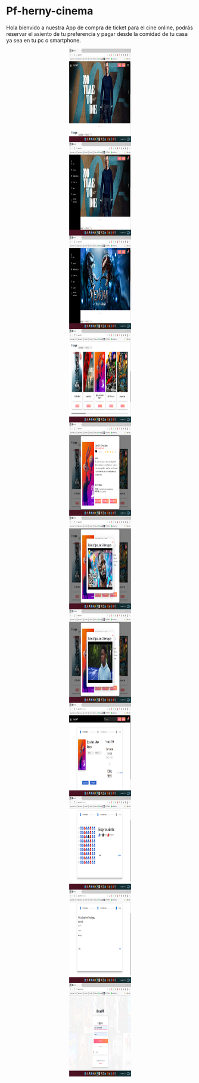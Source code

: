# Pf-herny-cinema

Hola bienvido a nuestra App de compra de ticket para el cine online, podrás reservar el asiento de tu preferencia y pagar desde la comidad de tu casa ya sea en tu pc o smartphone.

<div 
style="width: 100%; 
        display: flex; 
        flex-direction: column; 
        align-items: center; 
        justify-content: center">
    <img style="width: 33%" src="./client/src/assets/2022-03-04.png" alt="" height="250px">
   <img style="width: 33%" src="./client/src/assets/2022-03-04 (10).png" alt="" height="250px" >
  <img style="width: 33%" src="./client/src/assets/2022-03-04 (11).png" alt="" height="250px" >
</div>
<div
        style="width: 100%; 
        display: flex; 
        flex-direction: column; 
        align-items: center; 
        justify-content: center">
    <img style="width: 33%" src="./client/src/assets/2022-03-04 (1).png" alt="" height="250px" >
    <img style="width: 33%" src="./client/src/assets/2022-03-04 (2).png" alt="" height="250px" >
  <img style="width: 33%" src="./client/src/assets/2022-03-04 (3).png" alt="" height="250px" >
  </div>
  
  <div
       style="width: 100%; 
        display: flex; 
        flex-direction: column; 
        align-items: center; 
        justify-content: center">
    <img style="width: 33%" src="./client/src/assets/2022-03-04 (4).png" alt="" height="250px" >
    <img style="width: 33%" src="./client/src/assets/2022-03-04 (6).png" alt="" height="250px" >
  <img style="width: 33%" src="./client/src/assets/2022-03-04 (7).png" alt="" height="250px" >
  </div>
  <div
       style="width: 100%; 
        display: flex; 
        flex-direction: column; 
        align-items: center; 
        justify-content: center">
    <img style="width: 33%" src="./client/src/assets/2022-03-04 (8).png" alt="" height="250px" >
  <img style="width: 33%" src="./client/src/assets/2022-03-04 (9).png" alt="" height="250px" >
  </div>
